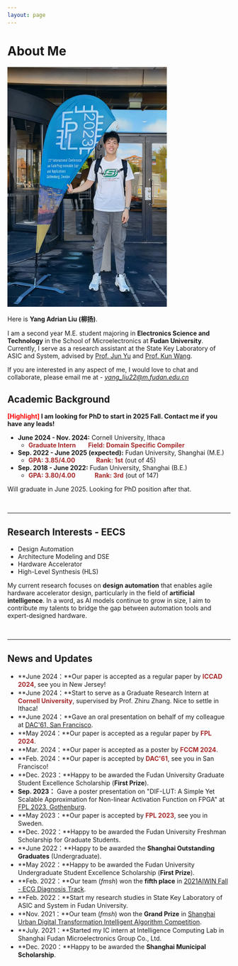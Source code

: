 ```yaml
---
layout: page
---
```


# About Me

  

<img src="images/profile.jpg" class="floatpic" width="360" height="540">

Here is **Yang Adrian Liu (柳扬)**.

I am a second year M.E. student majoring in **Electronics Science and Technology** in the School of Microelectronics at **Fudan University**. Currently, I serve as a research assistant at the State Key Laboratory of ASIC and System, advised by [Prof. Jun Yu](https://sme.fudan.edu.cn/60/5e/c31157a352350/page.htm) and [Prof. Kun Wang](http://eda.ee.ucla.edu/people/kun-wang/index.html). 

If you are interested in any aspect of me, I would love to chat and collaborate, please email me at - *yang_liu22@m.fudan.edu.cn*

## Academic Background

**<font color='red'>[Highlight]</font> I am looking for PhD to start in 2025 Fall. Contact me if you have any leads!**

- **June 2024 - Nov. 2024:** Cornell University, Ithaca
  - <strong style="color: brown;">Graduate Intern</strong>  &nbsp;&nbsp;&nbsp;   <strong style="color: brown;">Field: Domain Specific Compiler</strong> 
- **Sep. 2022 - June 2025 (expected):** Fudan University, Shanghai (M.E.)
  - <strong style="color: brown;">GPA: 3.85/4.00</strong> &nbsp; &nbsp; &nbsp; &nbsp; &nbsp;  <strong style="color: brown;">Rank: 1st</strong> (out of 45)
- **Sep. 2018 - June 2022:** Fudan University, Shanghai (B.E.)
  - <strong style="color: brown;">GPA: 3.80/4.00</strong> &nbsp; &nbsp; &nbsp; &nbsp; &nbsp;  <strong style="color: brown;">Rank: 3rd</strong> (out of 147)


Will graduate in June 2025. Looking for PhD position after that.

<br>

---

## Research Interests - EECS

- Design Automation
- Architecture Modeling and DSE
- Hardware Accelerator
- High-Level Synthesis (HLS)

My current research focuses on **design automation** that enables agile hardware accelerator design, particularly in the field of **artificial intelligence**. In a word, as AI models continue to grow in size, I aim to contribute my talents to bridge the gap between automation tools and expert-designed hardware.

<br>

---

## News and Updates

- **June 2024：**Our paper is accepted as a regular paper by <strong style="color: brown;">ICCAD 2024</strong>, see you in New Jersey!
- **June 2024：**Start to serve as a Graduate Research Intern at<strong style="color: brown;"> Cornell University</strong>, supervised by Prof. Zhiru Zhang. Nice to settle in Ithaca!
- **June 2024：**Gave an oral presentation on behalf of my colleague at [DAC'61, San Francisco](https://www.dac.com/).
- **May 2024：**Our paper is accepted as a regular paper by <strong style="color: brown;">FPL 2024</strong>.
- **Mar. 2024：**Our paper is accepted as a poster by <strong style="color: brown;">FCCM 2024</strong>.
- **Feb. 2024：**Our paper is accepted by <strong style="color: brown;">DAC'61</strong>, see you in San Francisco!
- **Dec. 2023：**Happy to be awarded the Fudan University Graduate Student Excellence Scholarship (**First Prize**).
- **Sep. 2023：** Gave a poster presentation on "DIF-LUT: A Simple Yet Scalable Approximation for Non-linear Activation Function on FPGA" at [FPL 2023, Gothenburg](https://2023.fpl.org/).
- **May 2023：**Our paper is accepted by <strong style="color: brown;">FPL 2023</strong>, see you in Sweden.
- **Dec. 2022：**Happy to be awarded the Fudan University Freshman Scholarship for Graduate Students.
- **June 2022：**Happy to be awarded the **Shanghai Outstanding Graduates** (Undergraduate).
- **May 2022：**Happy to be awarded the Fudan University Undergraduate Student Excellence Scholarship (**First Prize**).
- **Feb. 2022：**Our team (*fmsh*) won the **fifth place** in [2021AIWIN Fall - ECG Diagnosis Track](http://aiwin.org.cn/competitions/64).
- **Feb. 2022：**Start my research studies in State Key Laboratory of ASIC and System in Fudan University.
- **Nov. 2021：**Our team (*fmsh*) won the **Grand Prize** in [Shanghai Urban Digital Transformation Intelligent Algorithm Competition](http://aiwin.org.cn/competitions/60).
- **July. 2021：**Started my IC intern at Intelligence Computing Lab in Shanghai Fudan Microelectronics Group Co., Ltd.
- **Dec. 2020：**Happy to be awarded the **Shanghai Municipal Scholarship**.

<br>
